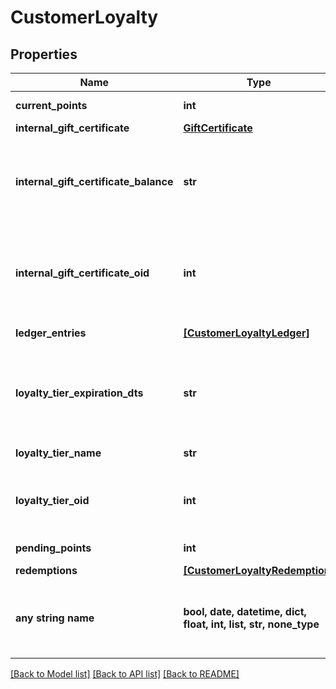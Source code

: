 # CustomerLoyalty


## Properties
Name | Type | Description | Notes
------------ | ------------- | ------------- | -------------
**current_points** | **int** | Current points | [optional] 
**internal_gift_certificate** | [**GiftCertificate**](GiftCertificate.md) |  | [optional] 
**internal_gift_certificate_balance** | **str** | Loyalty Cashback / Store credit balance (internal gift certificate balance) | [optional] 
**internal_gift_certificate_oid** | **int** | Internal gift certificate oid used to tracking loyalty cashback / store credit. | [optional] 
**ledger_entries** | [**[CustomerLoyaltyLedger]**](CustomerLoyaltyLedger.md) | Ledger entries | [optional] 
**loyalty_tier_expiration_dts** | **str** | Loyalty tier expiration date (read only because of SDK addition) | [optional] 
**loyalty_tier_name** | **str** | Loyalty tier name | [optional] 
**loyalty_tier_oid** | **int** | Loyalty tier oid (set to zero to remove the tier) | [optional] 
**pending_points** | **int** | Pending Points | [optional] 
**redemptions** | [**[CustomerLoyaltyRedemption]**](CustomerLoyaltyRedemption.md) | Redemptions | [optional] 
**any string name** | **bool, date, datetime, dict, float, int, list, str, none_type** | any string name can be used but the value must be the correct type | [optional]

[[Back to Model list]](../README.md#documentation-for-models) [[Back to API list]](../README.md#documentation-for-api-endpoints) [[Back to README]](../README.md)


